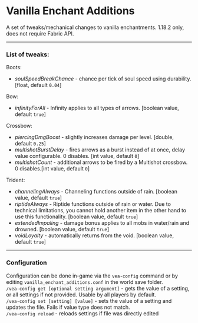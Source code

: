 # Vanilla Enchant Additions
A set of tweaks/mechanical changes to vanilla enchantments. 1.18.2 only, does not require Fabric API.
___
### List of tweaks:<br>
Boots:
- *soulSpeedBreakChance* - chance per tick of soul speed using durability. [float, default `0.04`]

Bow:
- *infinityForAll* - Infinity applies to all types of arrows. [boolean value, default `true`]

Crossbow:
- *piercingDmgBoost* - slightly increases damage per level. [double, default `0.25`]
- *multishotBurstDelay* - fires arrows as a burst instead of at once, delay value configurable. 0 disables. [int value, default `0`]
- *multishotCount* - additional arrows to be fired by a Multishot crossbow. 0 disables.[int value, default `0`]

Trident:
- *channelingAlways* - Channeling functions outside of rain. [boolean value, default `true`]
- *riptideAlways* - Riptide functions outside of rain or water. Due to technical limitations, you cannot hold another item in the other hand to use this functionality. [boolean value, default `true`]
- *extendedImpaling* - damage bonus applies to all mobs in water/rain and drowned. [boolean value, default `true`]
- *voidLoyalty* - automatically returns from the void. [boolean value, default `true`]
___
### Configuration
Configuration can be done in-game via the `vea-config` command or by editing `vanilla_enchant_additions.conf` in the world save folder.</br>
`/vea-config get [optional setting argument]` - gets the value of a setting, or all settings if not provided. Usable by all players by default.</br>
`/vea-config set [setting] [value]` - sets the value of a setting and updates the file. Fails if value type does not match.</br>
`/vea-config reload` - reloads settings if file was directly edited


